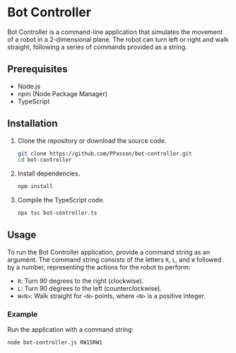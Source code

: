 # Bot Controller

Bot Controller is a command-line application that simulates the movement of a robot in a 2-dimensional plane. The robot can turn left or right and walk straight, following a series of commands provided as a string.

## Prerequisites

- Node.js
- npm (Node Package Manager)
- TypeScript

## Installation

1. Clone the repository or download the source code.

    ```sh
    git clone https://github.com/PPasson/bot-controller.git
    cd bot-controller
    ```

2. Install dependencies.

    ```sh
    npm install
    ```

3. Compile the TypeScript code.

    ```sh
    npx tsc bot-controller.ts
    ```

## Usage

To run the Bot Controller application, provide a command string as an argument. The command string consists of the letters `R`, `L`, and `W` followed by a number, representing the actions for the robot to perform:

- `R`: Turn 90 degrees to the right (clockwise).
- `L`: Turn 90 degrees to the left (counterclockwise).
- `W<N>`: Walk straight for `<N>` points, where `<N>` is a positive integer.

### Example

Run the application with a command string:

```sh
node bot-controller.js RW15RW1
```